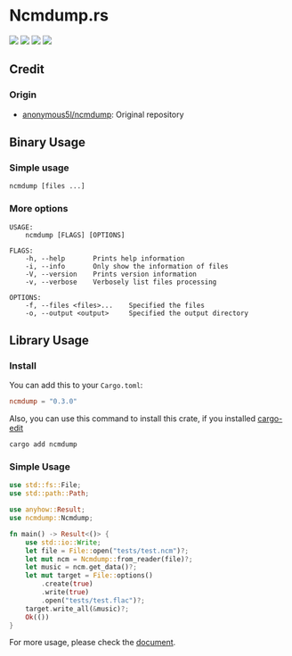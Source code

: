 # Ncmdump.rs

![](https://github.com/iqiziqi/ncmdump.rs/workflows/test/badge.svg)
![](https://github.com/iqiziqi/ncmdump.rs/workflows/deploy/badge.svg)
![](https://img.shields.io/crates/v/ncmdump)
![](https://img.shields.io/crates/d/ncmdump)

## Credit

### Origin

* [anonymous5l/ncmdump](https://github.com/anonymous5l/ncmdump): Original repository

## Binary Usage

### Simple usage

```shell
ncmdump [files ...]
```

### More options

```
USAGE:
    ncmdump [FLAGS] [OPTIONS]

FLAGS:
    -h, --help       Prints help information
    -i, --info       Only show the information of files
    -V, --version    Prints version information
    -v, --verbose    Verbosely list files processing

OPTIONS:
    -f, --files <files>...    Specified the files
    -o, --output <output>     Specified the output directory
```

## Library Usage

### Install

You can add this to your `Cargo.toml`:

```toml
ncmdump = "0.3.0"
```

Also, you can use this command to install this crate,
if you installed [cargo-edit](https://github.com/killercup/cargo-edit)

```shell
cargo add ncmdump
```

### Simple Usage

```rust
use std::fs::File;
use std::path::Path;

use anyhow::Result;
use ncmdump::Ncmdump;

fn main() -> Result<()> {
    use std::io::Write;
    let file = File::open("tests/test.ncm")?;
    let mut ncm = Ncmdump::from_reader(file)?;
    let music = ncm.get_data()?;
    let mut target = File::options()
        .create(true)
        .write(true)
        .open("tests/test.flac")?;
    target.write_all(&music)?;
    Ok(())
}
```

For more usage, please check the [document](https://docs.rs/ncmdump).
